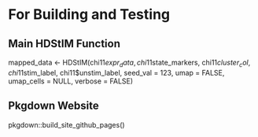 # For Building and Testing
## Main HDStIM Function
mapped_data <- HDStIM(chi11$expr_data, chi11$state_markers,
                   chi11$cluster_col, chi11$stim_label,
                   chi11$unstim_label, seed_val = 123, umap = FALSE, umap_cells = NULL,
                   verbose = FALSE)

## Pkgdown Website
pkgdown::build_site_github_pages()
